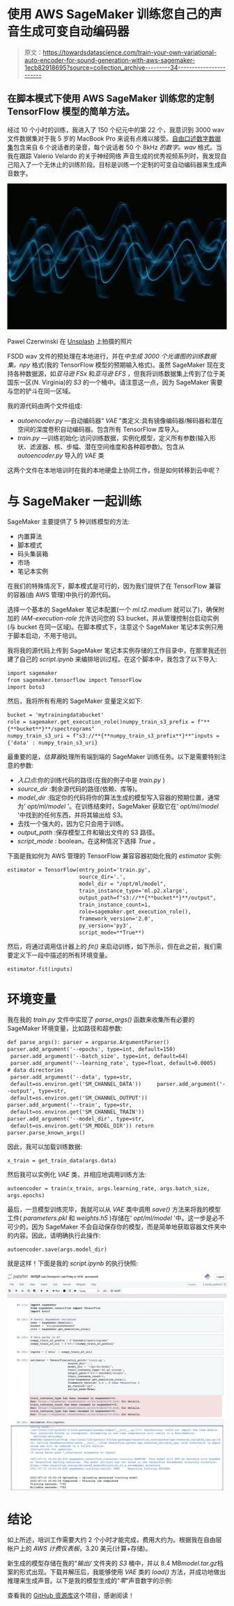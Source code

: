 # 使用 AWS SageMaker 训练您自己的声音生成可变自动编码器

> 原文：<https://towardsdatascience.com/train-your-own-variational-auto-encoder-for-sound-generation-with-aws-sagemaker-1ecb82918695?source=collection_archive---------34----------------------->

## 在脚本模式下使用 AWS SageMaker 训练您的定制 TensorFlow 模型的简单方法。

经过 10 个小时的训练，我进入了 150 个纪元中的第 22 个，我意识到 3000 wav 文件数据集对于我 5 岁的 MacBook Pro 来说有点难以接受。[自由口述数字数据集](https://github.com/Jakobovski/free-spoken-digit-dataset)包含来自 6 个说话者的录音，每个说话者 50 个 8kHz *的数字。wav* 格式。当我在跟踪 Valerio Velardo 的关于神经网络 声音生成的优秀视频系列时，我发现自己陷入了一个无休止的训练阶段。目标是训练一个定制的可变自动编码器来生成声音数字。

![](img/41c2f3538b8d3a275e8d8a267ba59a03.png)

Pawel Czerwinski 在 [Unsplash](https://unsplash.com?utm_source=medium&utm_medium=referral) 上拍摄的照片

FSDD wav 文件的预处理在本地进行，并在*中生成 3000 个光谱图的训练数据集。npy* 格式(我的 TensorFlow 模型的预期输入格式)。虽然 SageMaker 现在支持各种数据源，如*亚马逊 FSx* 和*亚马逊 EFS* ，但我将训练数据集上传到了位于美国东一区(N. Virginia)的 *S3* 的一个桶中。请注意这一点，因为 SageMaker 需要与您的铲斗在同一区域。

我的源代码由两个文件组成:

*   *autoencoder.py* —自动编码器“ *VAE* ”类定义:具有镜像编码器/解码器和潜在空间的深度卷积自动编码器。包含所有 TensorFlow 库导入。
*   *train.py* —训练初始化:访问训练数据，实例化模型，定义所有参数(输入形状、滤波器、核、步幅、潜在空间维度和各种超参数)。包含从 *autoencoder.py* 导入的 *VAE* 类

这两个文件在本地培训时在我的本地硬盘上协同工作，但是如何转移到云中呢？

# 与 SageMaker 一起训练

SageMaker 主要提供了 5 种训练模型的方法:

*   内置算法
*   脚本模式
*   码头集装箱
*   市场
*   笔记本实例

在我们的特殊情况下，脚本模式是可行的，因为我们提供了在 TensorFlow 兼容的容器(由 AWS 管理)中执行的源代码。

选择一个基本的 SageMaker 笔记本配置(一个 *ml.t2.medium* 就可以了)，确保附加的 *IAM-execution-role* 允许访问您的 S3 bucket，并从管理控制台启动实例(与 bucket 在同一区域)。在脚本模式下，注意这个 SageMaker 笔记本实例只用于脚本启动，不用于培训。

我将我的源代码上传到 SageMaker 笔记本实例存储的工作目录中，在那里我还创建了自己的 *script.ipynb* 来编排培训过程。在这个脚本中，我包含了以下导入:

```
import sagemaker
from sagemaker.tensorflow import TensorFlow
import boto3
```

然后，我将所有有用的 SageMaker 变量定义如下:

```
bucket = 'mytrainingdatabucket'
role = sagemaker.get_execution_role()numpy_train_s3_prefix = f"**{**bucket**}**/spectrograms"
numpy_train_s3_uri = f"s3://**{**numpy_train_s3_prefix**}**"inputs = {'data' : numpy_train_s3_uri}
```

最重要的是，*估算器*处理所有端到端的 SageMaker 训练任务。以下是需要特别注意的参数:

*   *入口点*:你的训练代码的路径(在我的例子中是 *train.py* )
*   *source_dir* :剩余源代码的路径(依赖、库等)。
*   *model_dir* :指定你的代码将你的算法生成的模型写入容器的预期位置，通常为' *opt/ml/model* '。在训练结束时，SageMaker 获取它在' *opt/ml/model* '中找到的任何东西，并将其输出给 S3。
*   去找一个强大的，因为它只会用于训练。
*   *output_path* :保存模型工件和输出文件的 S3 路径。
*   *script_mode* : boolean，在这种情况下选择 *True* 。

下面是我如何为 AWS 管理的 TensorFlow 兼容容器初始化我的 *estimator* 实例:

```
estimator = TensorFlow(entry_point='train.py',
                       source_dir='.',
                       model_dir = "/opt/ml/model",
                       train_instance_type='ml.p2.xlarge',
                       output_path=f"s3://**{**bucket**}**/output",
                       train_instance_count=1,
                       role=sagemaker.get_execution_role(), 
                       framework_version='2.0',
                       py_version='py3',
                       script_mode=**True**)
```

然后，将通过调用估计器上的 *fit()* 来启动训练，如下所示，但在此之前，我们需要定义下一段中描述的所有环境变量。

```
estimator.fit(inputs)
```

# 环境变量

我在我的 *train.py* 文件中实现了 *parse_args()* 函数来收集所有必要的 SageMaker 环境变量，比如路径和超参数:

```
def parse_args(): parser = argparse.ArgumentParser() parser.add_argument('--epochs', type=int, default=150)
 parser.add_argument('--batch_size', type=int, default=64)
 parser.add_argument('--learning_rate', type=float, default=0.0005)       # data directories    
 parser.add_argument('--data', type=str,
 default=os.environ.get('SM_CHANNEL_DATA'))     parser.add_argument('--output', type=str,
 default=os.environ.get('SM_CHANNEL_OUTPUT'))     parser.add_argument('--train', type=str,
 default=os.environ.get('SM_CHANNEL_TRAIN'))        parser.add_argument('--model_dir', type=str,
 default=os.environ.get('SM_MODEL_DIR')) return parser.parse_known_args()
```

因此，我可以加载训练数据:

```
x_train = get_train_data(args.data)
```

然后我可以实例化 *VAE* 类，并相应地调用训练方法:

```
autoencoder = train(x_train, args.learning_rate, args.batch_size, args.epochs)
```

最后，一旦模型训练完毕，我就可以从 *VAE* 类中调用 *save()* 方法来将我的模型工件( *parameters.pkl* 和 *weights.h5* )存储在' *opt/ml/model* '中。这一步是必不可少的，因为 SageMaker 不会自动保存你的模型，而是简单地获取容器文件夹中的内容。因此，请明确执行此操作:

```
autoencoder.save(args.model_dir)
```

就是这样！下面是我的 *script.ipynb* 的执行快照:

![](img/ffe513e1bfe03e95d15af90a1ed79ee9.png)

# 结论

如上所述，培训工作需要大约 2 个小时才能完成，费用大约为。根据我在自由层帐户上的 *AWS 计费仪表板*，3.20 美元(计算+存储)。

新生成的模型存储在我的“*输出/* 文件夹的 *S3* 桶中，并以 8.4 MB*model.tar.gz*档案的形式出现。下载并解压后，我能够使用 *VAE* 类的 *load()* 方法，并成功地做出推理来生成声音。以下是我的模型生成的“*零*”声音数字的示例:

  

查看我的 [GitHub 资源库](https://github.com/msaintfelix/Training_Custom_VAE_Model_in_AWS_SageMaker)这个项目，感谢阅读！